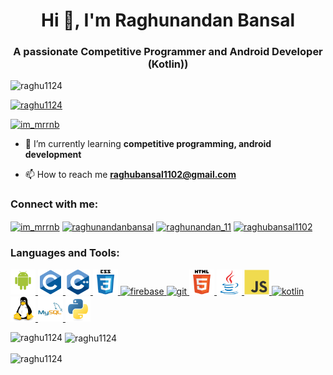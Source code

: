 <h1 align="center">Hi 👋, I'm Raghunandan Bansal</h1>
<h3 align="center">A passionate Competitive Programmer and Android Developer (Kotlin))</h3>

<p align="left"> <img src="https://komarev.com/ghpvc/?username=raghu1124&label=Profile%20views&color=0e75b6&style=flat" alt="raghu1124" /> </p>

<p align="left"> <a href="https://github.com/ryo-ma/github-profile-trophy"><img src="https://github-profile-trophy.vercel.app/?username=raghu1124" alt="raghu1124" /></a> </p>

<p align="left"> <a href="https://twitter.com/im_mrrnb" target="blank"><img src="https://img.shields.io/twitter/follow/im_mrrnb?logo=twitter&style=for-the-badge" alt="im_mrrnb" /></a> </p>

- 🌱 I’m currently learning **competitive programming, android development**

- 📫 How to reach me **raghubansal1102@gmail.com**

<h3 align="left">Connect with me:</h3>
<p align="left">
<a href="https://twitter.com/im_mrrnb" target="blank"><img align="center" src="https://raw.githubusercontent.com/rahuldkjain/github-profile-readme-generator/master/src/images/icons/Social/twitter.svg" alt="im_mrrnb" height="30" width="40" /></a>
<a href="https://linkedin.com/in/raghunandanbansal" target="blank"><img align="center" src="https://raw.githubusercontent.com/rahuldkjain/github-profile-readme-generator/master/src/images/icons/Social/linked-in-alt.svg" alt="raghunandanbansal" height="30" width="40" /></a>
<a href="https://www.codechef.com/users/raghunandan_11" target="blank"><img align="center" src="https://cdn.jsdelivr.net/npm/simple-icons@3.1.0/icons/codechef.svg(https://images.yourstory.com/cs/images/companies/codechef-1592821643695.jpg?fm=auto&ar=1:1&mode=fill&fill=solid&fill-color=fff)" alt="raghunandan_11" height="30" width="40" /></a>
<a href="https://codeforces.com/profile/raghubansal1102" target="blank"><img align="center" src="https://raw.githubusercontent.com/rahuldkjain/github-profile-readme-generator/master/src/images/icons/Social/codeforces.svg" alt="raghubansal1102" height="30" width="40" /></a>
</p>

<h3 align="left">Languages and Tools:</h3>
<p align="left"> <a href="https://developer.android.com" target="_blank" rel="noreferrer"> <img src="https://raw.githubusercontent.com/devicons/devicon/master/icons/android/android-original-wordmark.svg" alt="android" width="40" height="40"/> </a> <a href="https://www.cprogramming.com/" target="_blank" rel="noreferrer"> <img src="https://raw.githubusercontent.com/devicons/devicon/master/icons/c/c-original.svg" alt="c" width="40" height="40"/> </a> <a href="https://www.w3schools.com/cpp/" target="_blank" rel="noreferrer"> <img src="https://raw.githubusercontent.com/devicons/devicon/master/icons/cplusplus/cplusplus-original.svg" alt="cplusplus" width="40" height="40"/> </a> <a href="https://www.w3schools.com/css/" target="_blank" rel="noreferrer"> <img src="https://raw.githubusercontent.com/devicons/devicon/master/icons/css3/css3-original-wordmark.svg" alt="css3" width="40" height="40"/> </a> <a href="https://firebase.google.com/" target="_blank" rel="noreferrer"> <img src="https://www.vectorlogo.zone/logos/firebase/firebase-icon.svg" alt="firebase" width="40" height="40"/> </a> <a href="https://git-scm.com/" target="_blank" rel="noreferrer"> <img src="https://www.vectorlogo.zone/logos/git-scm/git-scm-icon.svg" alt="git" width="40" height="40"/> </a> <a href="https://www.w3.org/html/" target="_blank" rel="noreferrer"> <img src="https://raw.githubusercontent.com/devicons/devicon/master/icons/html5/html5-original-wordmark.svg" alt="html5" width="40" height="40"/> </a> <a href="https://www.java.com" target="_blank" rel="noreferrer"> <img src="https://raw.githubusercontent.com/devicons/devicon/master/icons/java/java-original.svg" alt="java" width="40" height="40"/> </a> <a href="https://developer.mozilla.org/en-US/docs/Web/JavaScript" target="_blank" rel="noreferrer"> <img src="https://raw.githubusercontent.com/devicons/devicon/master/icons/javascript/javascript-original.svg" alt="javascript" width="40" height="40"/> </a> <a href="https://kotlinlang.org" target="_blank" rel="noreferrer"> <img src="https://www.vectorlogo.zone/logos/kotlinlang/kotlinlang-icon.svg" alt="kotlin" width="40" height="40"/> </a> <a href="https://www.linux.org/" target="_blank" rel="noreferrer"> <img src="https://raw.githubusercontent.com/devicons/devicon/master/icons/linux/linux-original.svg" alt="linux" width="40" height="40"/> </a> <a href="https://www.mysql.com/" target="_blank" rel="noreferrer"> <img src="https://raw.githubusercontent.com/devicons/devicon/master/icons/mysql/mysql-original-wordmark.svg" alt="mysql" width="40" height="40"/> </a> <a href="https://www.python.org" target="_blank" rel="noreferrer"> <img src="https://raw.githubusercontent.com/devicons/devicon/master/icons/python/python-original.svg" alt="python" width="40" height="40"/> </a> </p>

<p><img align="left" src="https://github-readme-stats.vercel.app/api/top-langs?username=raghu1124&show_icons=true&locale=en&layout=compact" alt="raghu1124" /></p>

<p>&nbsp;<img align="center" src="https://github-readme-stats.vercel.app/api?username=raghu1124&show_icons=true&locale=en" alt="raghu1124" /></p>

<p><img align="center" src="https://github-readme-streak-stats.herokuapp.com/?user=raghu1124&" alt="raghu1124" /></p>
